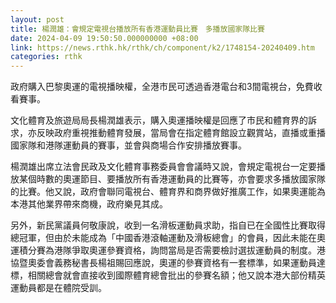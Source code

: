 ```yaml
---
layout: post
title: 楊潤雄：會規定電視台播放所有香港運動員比賽　多播放國家隊比賽
date: 2024-04-09 19:50:50.000000000 +08:00
link: https://news.rthk.hk/rthk/ch/component/k2/1748154-20240409.htm
categories: rthk
---
```


政府購入巴黎奧運的電視播映權，全港市民可透過香港電台和3間電視台，免費收看賽事。

文化體育及旅遊局局長楊潤雄表示，購入奧運播映權是回應了市民和體育界的訴求，亦反映政府重視推動體育發展，當局會在指定體育館設立觀賞站，直播或重播國家隊和港隊運動員的賽事，並會與商場合作安排播放賽事。

楊潤雄出席立法會民政及文化體育事務委員會會議時又說，會規定電視台一定要播放某個時數的奧運節目、要播放所有香港運動員的比賽等，亦會要求多播放國家隊的比賽。他又說，政府會聯同電視台、體育界和商界做好推廣工作，如果奧運能為本港其他業界帶來商機，政府樂見其成。

另外，新民黨議員何敬康說，收到一名滑板運動員求助，指自已在全國性比賽取得總冠軍，但由於未能成為「中國香港滾軸運動及滑板總會」的會員，因此未能在奧運積分賽為港隊爭取奧運參賽資格，詢問當局是否需要檢討選拔運動員的制度。港協暨奧委會義務秘書長楊祖賜回應說，奧運的參賽資格有一套標準，如果運動員達標，相關總會就會直接收到國際體育總會批出的參賽名額；他又說本港大部份精英運動員都是在體院受訓。
